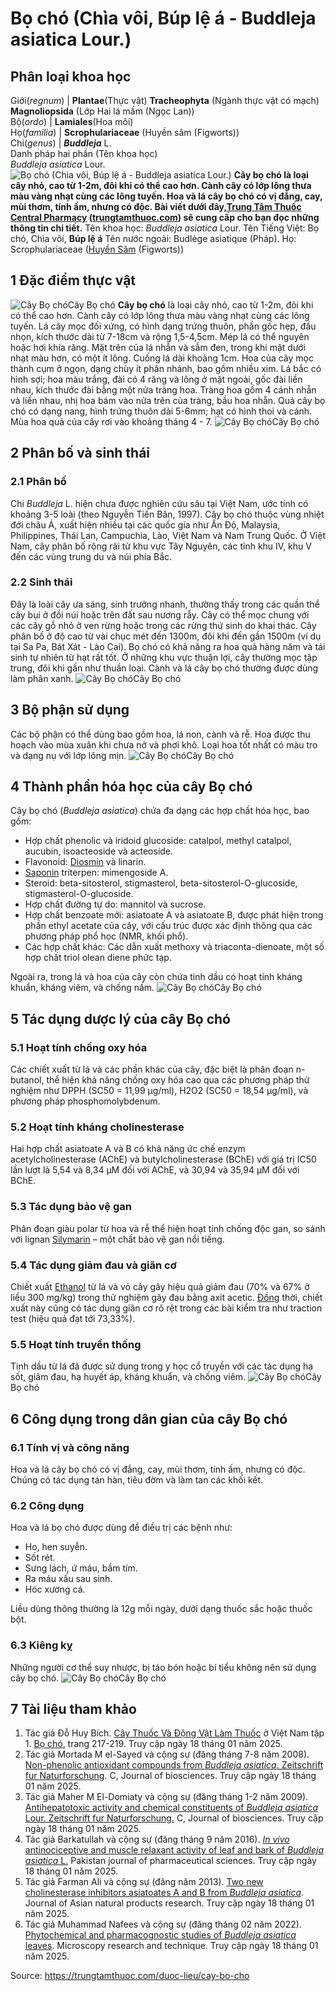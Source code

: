# Bọ chó (Chìa vôi, Búp lệ á - Buddleja asiatica Lour.)

Phân loại khoa học  
---  
Giới(_regnum_) |  **Plantae**(Thực vật) **Tracheophyta** (Ngành thực vật có mạch) **Magnoliopsida** (Lớp Hai lá mầm (Ngọc Lan))  
Bộ(_ordo_) | **Lamiales**(Hoa môi)  
Họ(_familia_) | **Scrophulariaceae** (Huyền sâm (Figworts))  
Chi(_genus_) | _**Buddleja**_ L.  
Danh pháp hai phần (Tên khoa học)  
_Buddleja asiatica_ Lour.  
![Bọ chó \(Chìa vôi, Búp lệ á - Buddleja asiatica Lour.\)](https://trungtamthuoc.com/images/others/cay-bo-cho-1-3623.jpg)
**Cây bọ chó là loại cây nhỏ, cao từ 1-2m, đôi khi có thể cao hơn. Cành cây có lớp lông thưa màu vàng nhạt cùng các lông tuyến. Hoa và lá cây bọ chó có vị đắng, cay, mùi thơm, tính ấm, nhưng có độc. Bài viết dưới đây,[Trung Tâm Thuốc Central Pharmacy](https://trungtamthuoc.com/ "Trung Tâm Thuốc Central Pharmacy") ([trungtamthuoc.com](https://trungtamthuoc.com/ "trungtamthuoc.com")) sẽ cung cấp cho bạn đọc những thông tin chi tiết.**
Tên khoa học: _Buddleja asiatica_ Lour.
Tên Tiếng Việt: Bọ chó, Chìa vôi, **Búp lệ á**
Tên nước ngoài: Budlège asiatique (Pháp).
Họ: Scrophulariaceae ([Huyền Sâm](https://trungtamthuoc.com/duoc-lieu/huyen-sam "Huyền Sâm") (Figworts))
##  1 Đặc điểm thực vật 
![Cây Bọ chó](https://trungtamthuoc.com/images/item/Cay-bo-cho-2.jpg)Cây Bọ chó
**Cây bọ chó** là loại cây nhỏ, cao từ 1-2m, đôi khi có thể cao hơn. Cành cây có lớp lông thưa màu vàng nhạt cùng các lông tuyến. Lá cây mọc đối xứng, có hình dạng trứng thuôn, phần gốc hẹp, đầu nhọn, kích thước dài từ 7-18cm và rộng 1,5-4,5cm. Mép lá có thể nguyên hoặc hơi khía răng. Mặt trên của lá nhẵn và sẫm đen, trong khi mặt dưới nhạt màu hơn, có một ít lông. Cuống lá dài khoảng 1cm.
Hoa của cây mọc thành cụm ở ngọn, dạng chùy ít phân nhánh, bao gồm nhiều xim. Lá bắc có hình sợi; hoa màu trắng, đài có 4 răng và lông ở mặt ngoài, gốc đài liền nhau, kích thước đài bằng một nửa tràng hoa. Tràng hoa gồm 4 cánh nhẵn và liền nhau, nhị hoa bám vào nửa trên của tràng, bầu hoa nhẵn.
Quả cây bọ chó có dạng nang, hình trứng thuôn dài 5-6mm; hạt có hình thoi và cánh.
Mùa hoa quả của cây rơi vào khoảng tháng 4 - 7.
![Cây Bọ chó](https://trungtamthuoc.com/images/item/Cay-bo-cho-8.jpg)Cây Bọ chó
##  2 Phân bố và sinh thái
### 2.1 Phân bố
Chi _Buddleja_ L. hiện chưa được nghiên cứu sâu tại Việt Nam, ước tính có khoảng 3-5 loài (theo Nguyễn Tiến Bân, 1997).
Cây bọ chó thuộc vùng nhiệt đới châu Á, xuất hiện nhiều tại các quốc gia như Ấn Độ, Malaysia, Philippines, Thái Lan, Campuchia, Lào, Việt Nam và Nam Trung Quốc. Ở Việt Nam, cây phân bố rộng rãi từ khu vực Tây Nguyên, các tỉnh khu IV, khu V đến các vùng trung du và núi phía Bắc.
### 2.2 Sinh thái
Đây là loài cây ưa sáng, sinh trưởng nhanh, thường thấy trong các quần thể cây bụi ở đồi núi hoặc trên đất sau nương rẫy. Cây có thể mọc chung với các cây gỗ nhỏ ở ven rừng hoặc trong các rừng thứ sinh do khai thác. Cây phân bố ở độ cao từ vài chục mét đến 1300m, đôi khi đến gần 1500m (ví dụ tại Sa Pa, Bát Xát - Lào Cai). Bọ chó có khả năng ra hoa quả hàng năm và tái sinh tự nhiên từ hạt rất tốt. Ở những khu vực thuận lợi, cây thường mọc tập trung, đôi khi gần như thuần loại.
Cành và lá cây bọ chó thường được dùng làm phân xanh.
![Cây Bọ chó](https://trungtamthuoc.com/images/item/Cay-bo-cho-3.jpg)Cây Bọ chó
##  3 Bộ phận sử dụng
Các bộ phận có thể dùng bao gồm hoa, lá non, cành và rễ.
Hoa được thu hoạch vào mùa xuân khi chưa nở và phơi khô. Loại hoa tốt nhất có màu tro và dạng nụ với lớp lông mịn.
![Cây Bọ chó](https://trungtamthuoc.com/images/item/Cay-bo-cho-4.jpg)Cây Bọ chó
##  4 Thành phần hóa học của cây Bọ chó
Cây bọ chó (_Buddleja asiatica_) chứa đa dạng các hợp chất hóa học, bao gồm:
  * Hợp chất phenolic và iridoid glucoside: catalpol, methyl catalpol, aucubin, isoacteoside và acteoside.
  * Flavonoid: [Diosmin](https://trungtamthuoc.com/hoat-chat/diosmin "Diosmin") và linarin.
  * [Saponin](https://trungtamthuoc.com/hoat-chat/saponin "Saponin") triterpen: mimengoside A.
  * Steroid: beta-sitosterol, stigmasterol, beta-sitosterol-O-glucoside, stigmasterol-O-glucoside.
  * Hợp chất đường tự do: mannitol và sucrose.
  * Hợp chất benzoate mới: asiatoate A và asiatoate B, được phát hiện trong phần ethyl acetate của cây, với cấu trúc được xác định thông qua các phương pháp phổ học (NMR, khối phổ).
  * Các hợp chất khác: Các dẫn xuất methoxy và triaconta-dienoate, một số hợp chất triol olean diene phức tạp.


Ngoài ra, trong lá và hoa của cây còn chứa tinh dầu có hoạt tính kháng khuẩn, kháng viêm, và chống nấm.
![Cây Bọ chó](https://trungtamthuoc.com/images/item/Cay-bo-cho-5.jpg)Cây Bọ chó
##  5 Tác dụng dược lý của cây Bọ chó
### 5.1 Hoạt tính chống oxy hóa
Các chiết xuất từ lá và các phần khác của cây, đặc biệt là phân đoạn n-butanol, thể hiện khả năng chống oxy hóa cao qua các phương pháp thử nghiệm như DPPH (SC50 = 11,99 μg/ml), H2O2 (SC50 = 18,54 μg/ml), và phương pháp phosphomolybdenum.
### 5.2 Hoạt tính kháng cholinesterase
Hai hợp chất asiatoate A và B có khả năng ức chế enzym acetylcholinesterase (AChE) và butylcholinesterase (BChE) với giá trị IC50 lần lượt là 5,54 và 8,34 μM đối với AChE, và 30,94 và 35,94 μM đối với BChE.
### 5.3 Tác dụng bảo vệ gan
Phân đoạn giàu polar từ hoa và rễ thể hiện hoạt tính chống độc gan, so sánh với lignan [Silymarin](https://trungtamthuoc.com/hoat-chat/silymarin "Silymarin") – một chất bảo vệ gan nổi tiếng.
### 5.4 Tác dụng giảm đau và giãn cơ
Chiết xuất [Ethanol](https://trungtamthuoc.com/hoat-chat/ethanol "Ethanol") từ lá và vỏ cây gây hiệu quả giảm đau (70% và 67% ở liều 300 mg/kg) trong thử nghiệm gây đau bằng axit acetic. [Đồng](https://trungtamthuoc.com/hoat-chat/dong "Đồng") thời, chiết xuất này cũng có tác dụng giãn cơ rõ rệt trong các bài kiểm tra như traction test (hiệu quả đạt tới 73,33%).
### 5.5 Hoạt tính truyền thống
Tinh dầu từ lá đã được sử dụng trong y học cổ truyền với các tác dụng hạ sốt, giảm đau, hạ huyết áp, kháng khuẩn, và chống viêm.
![Cây Bọ chó](https://trungtamthuoc.com/images/item/Cay-bo-cho-6.jpg)Cây Bọ chó
##  6 Công dụng trong dân gian của cây Bọ chó
### 6.1 Tính vị và công năng
Hoa và lá cây bọ chó có vị đắng, cay, mùi thơm, tính ấm, nhưng có độc. Chúng có tác dụng tán hàn, tiêu đờm và làm tan các khối kết.
### 6.2 Công dụng
Hoa và lá bọ chó được dùng để điều trị các bệnh như:
  * Ho, hen suyễn.
  * Sốt rét.
  * Sưng lách, ứ máu, bầm tím.
  * Ra máu xấu sau sinh.
  * Hóc xương cá.


Liều dùng thông thường là 12g mỗi ngày, dưới dạng thuốc sắc hoặc thuốc bột.
### 6.3 Kiêng kỵ
Những người cơ thể suy nhược, bị táo bón hoặc bí tiểu không nên sử dụng cây bọ chó.
![Cây Bọ chó](https://trungtamthuoc.com/images/item/Cay-bo-cho-7.jpg)Cây Bọ chó
##  7 Tài liệu tham khảo
  1. Tác giả Đỗ Huy Bích. [Cây Thuốc Và Động Vật Làm Thuốc](https://trungtamthuoc.com/bai-viet/doc-online-va-tai-mien-phi-pdf-sach-cay-thuoc-va-dong-vat-lam-thuoc-o-viet-nam "Cây Thuốc Và Động Vật Làm Thuốc") ở Việt Nam tập 1. [Bọ chó](https://trungtamthuoc.com/upload/pdf/cay-thuoc-va-dong-vat-lam-thuoc-tap-1-trungtamthuoc.com.pdf), trang 217-219. Truy cập ngày 18 tháng 01 năm 2025.
  2. Tác giả Mortada M el-Sayed và cộng sự (đăng tháng 7-8 năm 2008). [Non-phenolic antioxidant compounds from _Buddleja asiatica_. Zeitschrift fur Naturforschung](https://doi.org/10.1515/znc-2008-7-803). C, Journal of biosciences. Truy cập ngày 18 tháng 01 năm 2025. 
  3. Tác giả Maher M El-Domiaty và cộng sự (đăng tháng 1-2 năm 2009). [Antihepatotoxic activity and chemical constituents of _Buddleja asiatica_ Lour. Zeitschrift fur Naturforschung.](https://doi.org/10.1515/znc-2009-1-203) C, Journal of biosciences. Truy cập ngày 18 tháng 01 năm 2025. 
  4. Tác giả Barkatullah và cộng sự (đăng tháng 9 năm 2016). [_In vivo_ antinociceptive and muscle relaxant activity of leaf and bark of _Buddleja asiatica_ L.](https://pubmed.ncbi.nlm.nih.gov/27731804/) Pakistan journal of pharmaceutical sciences. Truy cập ngày 18 tháng 01 năm 2025. 
  5. Tác giả Farman Ali và cộng sự (đăng năm 2013). [Two new cholinesterase inhibitors asiatoates A and B from _Buddleja asiatica_](https://doi.org/10.1080/10286020.2013.794417). Journal of Asian natural products research. Truy cập ngày 18 tháng 01 năm 2025. 
  6. Tác giả Muhammad Nafees và cộng sự (đăng tháng 02 năm 2022). [Phytochemical and pharmacognostic studies of _Buddleja asiatica_ leaves](https://doi.org/10.1002/jemt.23924). Microscopy research and technique. Truy cập ngày 18 tháng 01 năm 2025. 




Source: https://trungtamthuoc.com/duoc-lieu/cay-bo-cho